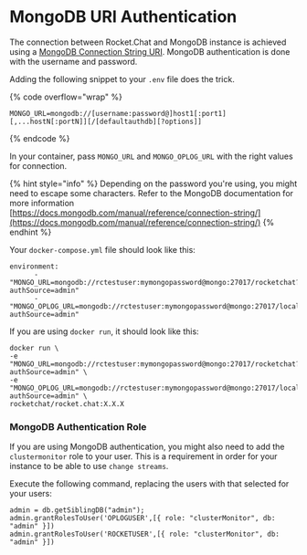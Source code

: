 # MongoDB URI Authentication

The connection between Rocket.Chat and MongoDB instance is achieved using a [MongoDB Connection String URI](https://www.mongodb.com/docs/manual/reference/connection-string/). MongoDB authentication is done with the username and password.

Adding the following snippet to your `.env` file does the trick.

{% code overflow="wrap" %}
```
MONGO_URL=mongodb://[username:password@]host1[:port1][,...hostN[:portN]][/[defaultauthdb][?options]]
```
{% endcode %}

In your container, pass `MONGO_URL` and `MONGO_OPLOG_URL` with the right values for connection.

{% hint style="info" %}
Depending on the password you're using, you might need to escape some characters. Refer to the MongoDB documentation for more information  [https://docs.mongodb.com/manual/reference/connection-string/](https://docs.mongodb.com/manual/reference/connection-string/)
{% endhint %}

Your `docker-compose.yml` file should look like this:

```
environment:
      - "MONGO_URL=mongodb://rctestuser:mymongopassword@mongo:27017/rocketchat?authSource=admin"
      - "MONGO_OPLOG_URL=mongodb://rctestuser:mymongopassword@mongo:27017/local?authSource=admin"
```

If you are using `docker run`, it should look like this:

```
docker run \                                                                                                                                                                                                                   -e "MONGO_URL=mongodb://rctestuser:mymongopassword@mongo:27017/rocketchat?authSource=admin" \
-e "MONGO_OPLOG_URL=mongodb://rctestuser:mymongopassword@mongo:27017/local?authSource=admin" \
rocketchat/rocket.chat:X.X.X
```

### MongoDB Authentication Role

If you are using MongoDB authentication, you might also need to add the `clustermonitor` role to your user. This is a requirement in order for your instance to be able to use `change streams`.

Execute the following command, replacing the users with that selected for your users:

```
admin = db.getSiblingDB("admin");
admin.grantRolesToUser('OPLOGUSER',[{ role: "clusterMonitor", db: "admin" }])
admin.grantRolesToUser('ROCKETUSER',[{ role: "clusterMonitor", db: "admin" }])
```
